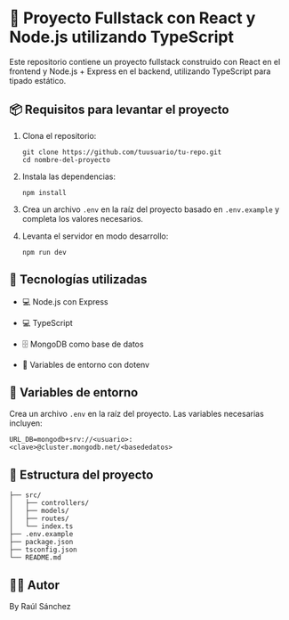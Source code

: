 # 🚀 Proyecto Fullstack con React y Node.js utilizando TypeScript  

Este repositorio contiene un proyecto fullstack construido con React en el frontend y Node.js + Express en el backend, utilizando TypeScript para tipado estático.


## 📦 Requisitos para levantar el proyecto

1.  Clona el repositorio: 
	```
	git clone https://github.com/tuusuario/tu-repo.git
	cd nombre-del-proyecto
	```
2. Instala las dependencias:
	```
	npm install
	```

3. Crea un archivo `.env` en la raíz del proyecto basado en `.env.example` y completa los valores necesarios.

4. Levanta el servidor en modo desarrollo:
	```
	npm run dev
	```

## 🧪 Tecnologías utilizadas

-   💻 Node.js con Express
    
-   💻 TypeScript
    
-   🗄️ MongoDB como base de datos
    
-   🔐 Variables de entorno con dotenv

## 🔐 Variables de entorno
Crea un archivo `.env` en la raíz del proyecto. Las variables necesarias incluyen:

```
URL_DB=mongodb+srv://<usuario>:<clave>@cluster.mongodb.net/<basededatos>
```

## 📁 Estructura del proyecto

```
├── src/
│   ├── controllers/
│   ├── models/
│   ├── routes/
│   └── index.ts
├── .env.example
├── package.json
├── tsconfig.json
└── README.md

```

## 🧑‍💻 Autor

By Raúl Sánchez